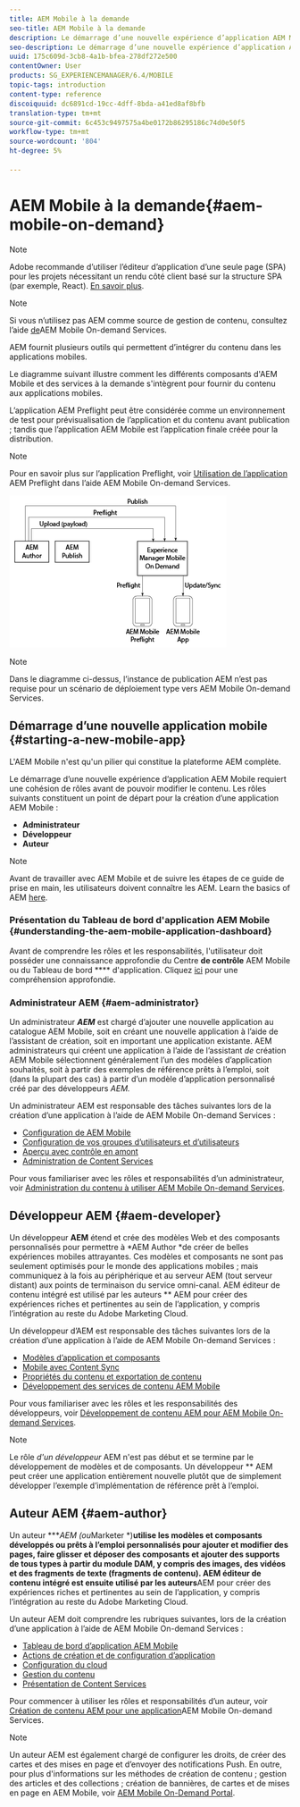 ```yaml
---
title: AEM Mobile à la demande
seo-title: AEM Mobile à la demande
description: Le démarrage d’une nouvelle expérience d’application AEM Mobile requiert une cohésion de rôles avant de pouvoir modifier le contenu. Suivez cette page pour commencer à utiliser AEM services mobiles à la demande.
seo-description: Le démarrage d’une nouvelle expérience d’application AEM Mobile requiert une cohésion de rôles avant de pouvoir modifier le contenu. Suivez cette page pour commencer à utiliser AEM services mobiles à la demande.
uuid: 175c609d-3cb8-4a1b-bfea-278df272e500
contentOwner: User
products: SG_EXPERIENCEMANAGER/6.4/MOBILE
topic-tags: introduction
content-type: reference
discoiquuid: dc6891cd-19cc-4dff-8bda-a41ed8af8bfb
translation-type: tm+mt
source-git-commit: 6c453c9497575a4be0172b86295186c74d0e50f5
workflow-type: tm+mt
source-wordcount: '804'
ht-degree: 5%

---
```



# AEM Mobile à la demande{#aem-mobile-on-demand}

>[!NOTE]
>
>Adobe recommande d’utiliser l’éditeur d’application d’une seule page (SPA) pour les projets nécessitant un rendu côté client basé sur la structure SPA (par exemple, React). [En savoir plus](/help/sites-developing/spa-overview.md).

>[!NOTE]
>
>Si vous n’utilisez pas AEM comme source de gestion de contenu, consultez l’aide [de](https://helpx.adobe.com/digital-publishing-solution/topics.html)AEM Mobile On-demand Services.

AEM fournit plusieurs outils qui permettent d’intégrer du contenu dans les applications mobiles.

Le diagramme suivant illustre comment les différents composants d&#39;AEM Mobile et des services à la demande s&#39;intègrent pour fournir du contenu aux applications mobiles.

L’application AEM Preflight peut être considérée comme un environnement de test pour prévisualisation de l’application et du contenu avant publication ; tandis que l’application AEM Mobile est l’application finale créée pour la distribution.

>[!NOTE]
>
>Pour en savoir plus sur l’application Preflight, voir [Utilisation de l’application](https://helpx.adobe.com/digital-publishing-solution/help/preflight-app.html) AEM Preflight dans l’aide AEM Mobile On-demand Services.

![chlimage_1-171](assets/chlimage_1-171.png)

>[!NOTE]
>
>Dans le diagramme ci-dessus, l’instance de publication AEM n’est pas requise pour un scénario de déploiement type vers AEM Mobile On-demand Services.

## Démarrage d’une nouvelle application mobile {#starting-a-new-mobile-app}

L&#39;AEM Mobile n&#39;est qu&#39;un pilier qui constitue la plateforme AEM complète.

Le démarrage d’une nouvelle expérience d’application AEM Mobile requiert une cohésion de rôles avant de pouvoir modifier le contenu. Les rôles suivants constituent un point de départ pour la création d’une application AEM Mobile :

* **Administrateur**
* **Développeur**
* **Auteur**

>[!NOTE]
>
>Avant de travailler avec AEM Mobile et de suivre les étapes de ce guide de prise en main, les utilisateurs doivent connaître les AEM. Learn the basics of AEM [here](/help/sites-deploying/deploy.md).

### Présentation du Tableau de bord d&#39;application AEM Mobile {#understanding-the-aem-mobile-application-dashboard}

Avant de comprendre les rôles et les responsabilités, l&#39;utilisateur doit posséder une connaissance approfondie du Centre **de contrôle** AEM Mobile ou du Tableau de bord **** d&#39;application. Cliquez [ici](/help/mobile/mobile-apps-ondemand-application-dashboard.md) pour une compréhension approfondie.

### Administrateur AEM {#aem-administrator}

Un administrateur ***AEM*** est chargé d’ajouter une nouvelle application au catalogue AEM Mobile, soit en créant une nouvelle application à l’aide de l’assistant de création, soit en important une application existante. AEM administrateurs qui créent une application à l’aide de l’assistant *de* création AEM Mobile sélectionnent généralement l’un des modèles d’application souhaités, soit à partir des exemples de référence prêts à l’emploi, soit (dans la plupart des cas) à partir d’un modèle d’application personnalisé créé par des développeurs *AEM.*

Un administrateur AEM est responsable des tâches suivantes lors de la création d’une application à l’aide de AEM Mobile On-demand Services :

* [Configuration de AEM Mobile](/help/mobile/aem-mobile-setup.md)
* [Configuration de vos groupes d’utilisateurs et d’utilisateurs](/help/mobile/aem-mobile-configure-users.md)
* [Aperçu avec contrôle en amont](/help/mobile/aem-mobile-manage-ondemand-services.md)
* [Administration de Content Services](/help/mobile/developing-content-services.md)

Pour vous familiariser avec les rôles et responsabilités d’un administrateur, voir [Administration du contenu à utiliser AEM Mobile On-demand Services](/help/mobile/aem-mobile.md).

## Développeur AEM {#aem-developer}

Un développeur **AEM** étend et crée des modèles Web et des composants personnalisés pour permettre à *AEM Author *de créer de belles expériences mobiles attrayantes. Ces modèles et composants ne sont pas seulement optimisés pour le monde des applications mobiles ; mais communiquez à la fois au périphérique et au serveur AEM (tout serveur distant) aux points de terminaison du service omni-canal. AEM éditeur de contenu intégré est utilisé par les auteurs ** AEM pour créer des expériences riches et pertinentes au sein de l’application, y compris l’intégration au reste du Adobe Marketing Cloud.

Un développeur d’AEM est responsable des tâches suivantes lors de la création d’une application à l’aide de AEM Mobile On-demand Services :

* [Modèles d’application et composants](/help/mobile/app-templates-and-components1.md)
* [Mobile avec Content Sync](/help/mobile/mobile-ondemand-contentsync.md)
* [Propriétés du contenu et exportation de contenu](/help/mobile/on-demand-content-properties-exporting.md)
* [Développement des services de contenu AEM Mobile](/help/mobile/developing-content-services.md)

Pour vous familiariser avec les rôles et les responsabilités des développeurs, voir [Développement de contenu AEM pour AEM Mobile On-demand Services](/help/mobile/aem-mobile-on-demand.md).

>[!NOTE]
>
>Le rôle *d&#39;un développeur* AEM n&#39;est pas début et se termine par le développement de modèles et de composants. Un développeur ** AEM peut créer une application entièrement nouvelle plutôt que de simplement développer l’exemple d’implémentation de référence prêt à l’emploi.

## Auteur AEM {#aem-author}

Un auteur ****AEM (ou*Marketer *)**utilise les modèles et composants développés ou prêts à l’emploi personnalisés pour ajouter et modifier des pages, faire glisser et déposer des composants et ajouter des supports de tous types à partir du module DAM, y compris des images, des vidéos et des fragments de texte (fragments de contenu). AEM éditeur de contenu intégré est ensuite utilisé par les auteurs**AEM pour créer des expériences riches et pertinentes au sein de l’application, y compris l’intégration au reste du Adobe Marketing Cloud.

Un auteur AEM doit comprendre les rubriques suivantes, lors de la création d’une application à l’aide de AEM Mobile On-demand Services :

* [Tableau de bord d’application AEM Mobile](/help/mobile/mobile-apps-ondemand-application-dashboard.md)
* [Actions de création et de configuration d’application](/help/mobile/mobile-apps-ondemand-application-create-configure-action.md)
* [Configuration du cloud](/help/mobile/mobile-on-demand-associating-an-on-demand-app-to-cloud-configuration.md)
* [Gestion du contenu](/help/mobile/mobile-apps-ondemand-manage-content-ondemand.md)
* [Présentation de Content Services](/help/mobile/develop-content-as-a-service.md)

Pour commencer à utiliser les rôles et responsabilités d’un auteur, voir [Création de contenu AEM pour une application](/help/mobile/mobile-apps-ondemand.md)AEM Mobile On-demand Services.

>[!NOTE]
>
>Un auteur AEM est également chargé de configurer les droits, de créer des cartes et des mises en page et d’envoyer des notifications Push. En outre, pour plus d&#39;informations sur les méthodes de création de contenu ; gestion des articles et des collections ; création de bannières, de cartes et de mises en page en AEM Mobile, voir [AEM Mobile On-Demand Portal](https://helpx.adobe.com/digital-publishing-solution/topics.html#dynamicpod_reference_2).

